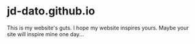 # jd-dato.github.io

This is my website's guts. 
I hope my website inspires yours.
Maybe your site will inspire mine one day...
